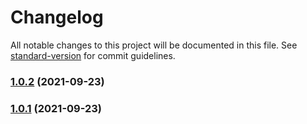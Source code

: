 # Changelog

All notable changes to this project will be documented in this file. See [standard-version](https://github.com/conventional-changelog/standard-version) for commit guidelines.

### [1.0.2](https://github.com/LeonardoDaFonsecaEsteves/toolkit-json/compare/v1.0.1...v1.0.2) (2021-09-23)

### [1.0.1](https://github.com/LeonardoDaFonsecaEsteves/toolkit-json/compare/v1.0.0...v1.0.1) (2021-09-23)
